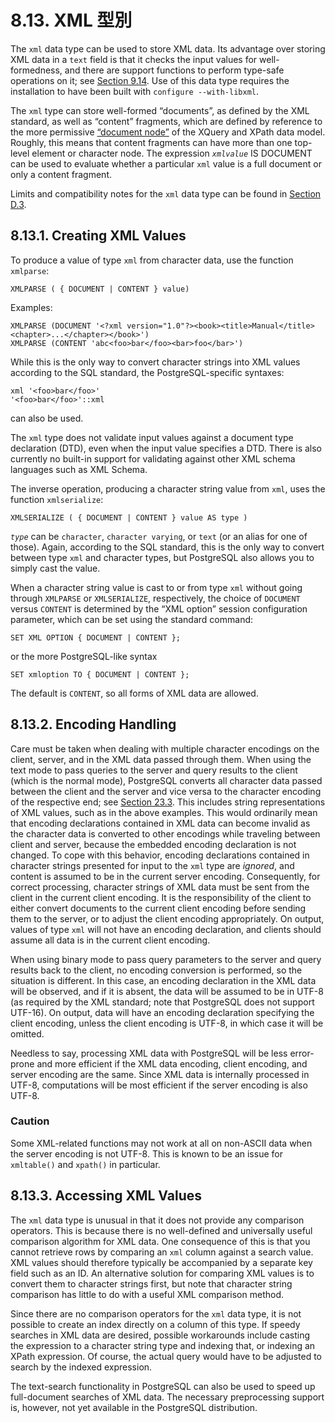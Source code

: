 # 8.13. XML 型別

The `xml` data type can be used to store XML data. Its advantage over storing XML data in a `text` field is that it checks the input values for well-formedness, and there are support functions to perform type-safe operations on it; see [Section 9.14](https://www.postgresql.org/docs/12/functions-xml.html). Use of this data type requires the installation to have been built with `configure --with-libxml`.

The `xml` type can store well-formed “documents”, as defined by the XML standard, as well as “content” fragments, which are defined by reference to the more permissive [“document node”](https://www.w3.org/TR/2010/REC-xpath-datamodel-20101214/#DocumentNode) of the XQuery and XPath data model. Roughly, this means that content fragments can have more than one top-level element or character node. The expression _`xmlvalue`_ IS DOCUMENT can be used to evaluate whether a particular `xml` value is a full document or only a content fragment.

Limits and compatibility notes for the `xml` data type can be found in [Section D.3](https://www.postgresql.org/docs/12/xml-limits-conformance.html).

## 8.13.1. Creating XML Values

To produce a value of type `xml` from character data, use the function `xmlparse`:

```text
XMLPARSE ( { DOCUMENT | CONTENT } value)
```

Examples:

```text
XMLPARSE (DOCUMENT '<?xml version="1.0"?><book><title>Manual</title><chapter>...</chapter></book>')
XMLPARSE (CONTENT 'abc<foo>bar</foo><bar>foo</bar>')
```

While this is the only way to convert character strings into XML values according to the SQL standard, the PostgreSQL-specific syntaxes:

```text
xml '<foo>bar</foo>'
'<foo>bar</foo>'::xml
```

can also be used.

The `xml` type does not validate input values against a document type declaration \(DTD\), even when the input value specifies a DTD. There is also currently no built-in support for validating against other XML schema languages such as XML Schema.

The inverse operation, producing a character string value from `xml`, uses the function `xmlserialize`:

```text
XMLSERIALIZE ( { DOCUMENT | CONTENT } value AS type )
```

_`type`_ can be `character`, `character varying`, or `text` \(or an alias for one of those\). Again, according to the SQL standard, this is the only way to convert between type `xml` and character types, but PostgreSQL also allows you to simply cast the value.

When a character string value is cast to or from type `xml` without going through `XMLPARSE` or `XMLSERIALIZE`, respectively, the choice of `DOCUMENT` versus `CONTENT` is determined by the “XML option” session configuration parameter, which can be set using the standard command:

```text
SET XML OPTION { DOCUMENT | CONTENT };
```

or the more PostgreSQL-like syntax

```text
SET xmloption TO { DOCUMENT | CONTENT };
```

The default is `CONTENT`, so all forms of XML data are allowed.

## 8.13.2. Encoding Handling

Care must be taken when dealing with multiple character encodings on the client, server, and in the XML data passed through them. When using the text mode to pass queries to the server and query results to the client \(which is the normal mode\), PostgreSQL converts all character data passed between the client and the server and vice versa to the character encoding of the respective end; see [Section 23.3](https://www.postgresql.org/docs/12/multibyte.html). This includes string representations of XML values, such as in the above examples. This would ordinarily mean that encoding declarations contained in XML data can become invalid as the character data is converted to other encodings while traveling between client and server, because the embedded encoding declaration is not changed. To cope with this behavior, encoding declarations contained in character strings presented for input to the `xml` type are _ignored_, and content is assumed to be in the current server encoding. Consequently, for correct processing, character strings of XML data must be sent from the client in the current client encoding. It is the responsibility of the client to either convert documents to the current client encoding before sending them to the server, or to adjust the client encoding appropriately. On output, values of type `xml` will not have an encoding declaration, and clients should assume all data is in the current client encoding.

When using binary mode to pass query parameters to the server and query results back to the client, no encoding conversion is performed, so the situation is different. In this case, an encoding declaration in the XML data will be observed, and if it is absent, the data will be assumed to be in UTF-8 \(as required by the XML standard; note that PostgreSQL does not support UTF-16\). On output, data will have an encoding declaration specifying the client encoding, unless the client encoding is UTF-8, in which case it will be omitted.

Needless to say, processing XML data with PostgreSQL will be less error-prone and more efficient if the XML data encoding, client encoding, and server encoding are the same. Since XML data is internally processed in UTF-8, computations will be most efficient if the server encoding is also UTF-8.

### Caution

Some XML-related functions may not work at all on non-ASCII data when the server encoding is not UTF-8. This is known to be an issue for `xmltable()` and `xpath()` in particular.

## 8.13.3. Accessing XML Values

The `xml` data type is unusual in that it does not provide any comparison operators. This is because there is no well-defined and universally useful comparison algorithm for XML data. One consequence of this is that you cannot retrieve rows by comparing an `xml` column against a search value. XML values should therefore typically be accompanied by a separate key field such as an ID. An alternative solution for comparing XML values is to convert them to character strings first, but note that character string comparison has little to do with a useful XML comparison method.

Since there are no comparison operators for the `xml` data type, it is not possible to create an index directly on a column of this type. If speedy searches in XML data are desired, possible workarounds include casting the expression to a character string type and indexing that, or indexing an XPath expression. Of course, the actual query would have to be adjusted to search by the indexed expression.

The text-search functionality in PostgreSQL can also be used to speed up full-document searches of XML data. The necessary preprocessing support is, however, not yet available in the PostgreSQL distribution.

